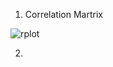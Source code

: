 1. Correlation Martrix 


![rplot](https://user-images.githubusercontent.com/9106545/29490179-eb89944a-84e8-11e7-9189-f11ac27df8fe.png)


2. 

